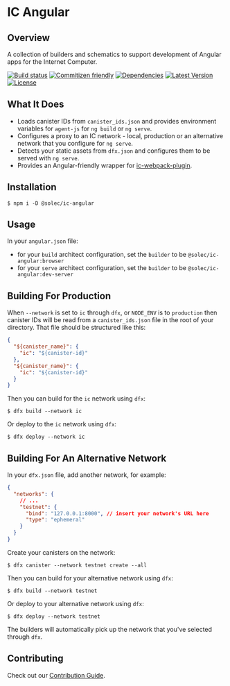 # IC Angular

## Overview

A collection of builders and schematics to support development of Angular apps for the Internet Computer.

[![Build status](https://img.shields.io/github/workflow/status/Solec-Labs/ic-angular/Merge)](https://github.com/Solec-Labs/ic-angular/actions/workflows/merge.yml)
[![Commitizen friendly](https://img.shields.io/badge/commitizen-friendly-brightgreen.svg)](https://commitizen-tools.github.io/commitizen/)
[![Dependencies](https://img.shields.io/librariesio/release/npm/@solec/ic-angular)](https://www.npmjs.com/package/@solec/ic-angular)
[![Latest Version](https://img.shields.io/npm/v/@solec/ic-angular)](https://www.npmjs.com/package/@solec/ic-angular)
[![License](https://img.shields.io/github/license/Solec-Labs/ic-angular)](./LICENSE)

## What It Does

- Loads canister IDs from `canister_ids.json` and provides environment variables for `agent-js` for `ng build` or `ng serve`.
- Configures a proxy to an IC network - local, production or an alternative network that you configure for `ng serve`.
- Detects your static assets from `dfx.json` and configures them to be served with `ng serve`.
- Provides an Angular-friendly wrapper for [ic-webpack-plugin](https://github.com/solec-labs/ic-webpack-plugin#readme).

## Installation

```shell
$ npm i -D @solec/ic-angular
```

## Usage

In your `angular.json` file:

- for your `build` architect configuration, set the `builder` to be `@solec/ic-angular:browser`
- for your `serve` architect configuration, set the `builder` to be `@solec/ic-angular:dev-server`

## Building For Production

When `--network` is set to `ic` through `dfx`, or `NODE_ENV` is to `production` then canister IDs will be read from a `canister_ids.json` file in the root of your directory.
That file should be structured like this:

```json
{
  "${canister_name}": {
    "ic": "${canister-id}"
  },
  "${canister_name}": {
    "ic": "${canister-id}"
  }
}
```

Then you can build for the `ic` network using `dfx`:

```shell
$ dfx build --network ic
```

Or deploy to the `ic` network using `dfx`:

```shell
$ dfx deploy --network ic
```

## Building For An Alternative Network

In your `dfx.json` file, add another network, for example:

```json
{
  "networks": {
    // ...
    "testnet": {
      "bind": "127.0.0.1:8000", // insert your network's URL here
      "type": "ephemeral"
    }
  }
}
```

Create your canisters on the network:

```shell
$ dfx canister --network testnet create --all
```

Then you can build for your alternative network using `dfx`:

```shell
$ dfx build --network testnet
```

Or deploy to your alternative network using `dfx`:

```shell
$ dfx deploy --network testnet
```

The builders will automatically pick up the network that you've selected through `dfx`.

## Contributing

Check out our [Contribution Guide](./CONTRIBUTING.md).
